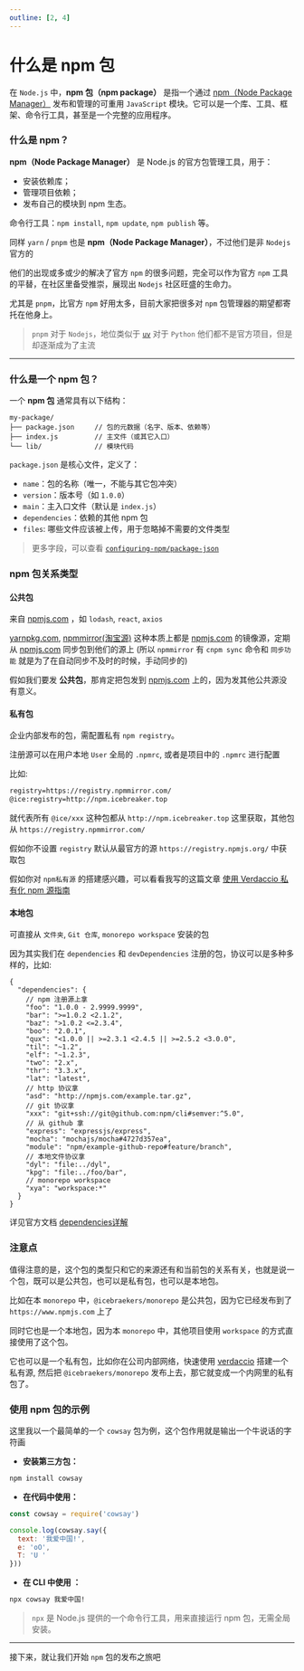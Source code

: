 ```yaml
---
outline: [2, 4]
---
```


# 什么是 npm 包

在 `Node.js` 中，**npm 包（npm package）** 是指一个通过 [npm（Node Package Manager）](https://www.npmjs.com/) 发布和管理的可重用 `JavaScript` 模块。它可以是一个库、工具、框架、命令行工具，甚至是一个完整的应用程序。

### 什么是 npm？

**npm（Node Package Manager）** 是 Node.js 的官方包管理工具，用于：

- 安装依赖库；
- 管理项目依赖；
- 发布自己的模块到 npm 生态。

命令行工具：`npm install`, `npm update`, `npm publish` 等。

同样 `yarn` / `pnpm` 也是 **npm（Node Package Manager）**，不过他们是非 `Nodejs` 官方的

他们的出现或多或少的解决了官方 `npm` 的很多问题，完全可以作为官方 `npm` 工具的平替，在社区里备受推崇，展现出 `Nodejs` 社区旺盛的生命力。

尤其是 `pnpm`，比官方 `npm` 好用太多，目前大家把很多对 `npm` 包管理器的期望都寄托在他身上。

> `pnpm` 对于 `Nodejs`，地位类似于 [`uv`](https://github.com/astral-sh/uv) 对于 `Python` 他们都不是官方项目，但是却逐渐成为了主流

<!-- `deno` / `bun` -->

---

### 什么是一个 npm 包？

一个 **npm 包** 通常具有以下结构：

```
my-package/
├── package.json     // 包的元数据（名字、版本、依赖等）
├── index.js         // 主文件（或其它入口）
└── lib/             // 模块代码
```

`package.json` 是核心文件，定义了：

- `name`：包的名称（唯一，不能与其它包冲突）
- `version`：版本号（如 `1.0.0`）
- `main`：主入口文件（默认是 `index.js`）
- `dependencies`：依赖的其他 npm 包
- `files`: 哪些文件应该被上传，用于忽略掉不需要的文件类型

> 更多字段，可以查看 [`configuring-npm/package-json`](https://docs.npmjs.com/cli/v11/configuring-npm/package-json)

### npm 包关系类型

#### **公共包**

来自 [npmjs.com](https://www.npmjs.com/) ，如 `lodash`, `react`, `axios`

[yarnpkg.com](https://yarnpkg.com/), [npmmirror(淘宝源)](https://npmmirror.com/) 这种本质上都是 [npmjs.com](https://www.npmjs.com/) 的镜像源，定期从 [npmjs.com](https://www.npmjs.com/) 同步包到他们的源上 (所以 `npmmirror` 有 `cnpm sync` 命令和 `同步功能` 就是为了在自动同步不及时的时候，手动同步的)

假如我们要发 **公共包**，那肯定把包发到 [npmjs.com](https://www.npmjs.com/) 上的，因为发其他公共源没有意义。

#### **私有包**

企业内部发布的包，需配置私有 `npm registry`。

注册源可以在用户本地 `User` 全局的 `.npmrc`, 或者是项目中的 `.npmrc` 进行配置

比如:

```txt
registry=https://registry.npmmirror.com/
@ice:registry=http://npm.icebreaker.top
```

就代表所有 `@ice/xxx` 这种包都从 `http://npm.icebreaker.top` 这里获取，其他包从 `https://registry.npmmirror.com/`

假如你不设置 `registry` 默认从最官方的源 `https://registry.npmjs.org/` 中获取包

假如你对 `npm私有源` 的搭建感兴趣，可以看看我写的这篇文章 [使用 Verdaccio 私有化 npm 源指南](https://juejin.cn/post/7357016488698839050)

#### **本地包**

可直接从 `文件夹`, `Git 仓库`, `monorepo workspace` 安装的包

因为其实我们在 `dependencies` 和 `devDependencies` 注册的包，协议可以是多种多样的，比如:

```jsonc
{
  "dependencies": {
    // npm 注册源上拿
    "foo": "1.0.0 - 2.9999.9999",
    "bar": ">=1.0.2 <2.1.2",
    "baz": ">1.0.2 <=2.3.4",
    "boo": "2.0.1",
    "qux": "<1.0.0 || >=2.3.1 <2.4.5 || >=2.5.2 <3.0.0",
    "til": "~1.2",
    "elf": "~1.2.3",
    "two": "2.x",
    "thr": "3.3.x",
    "lat": "latest",
    // http 协议拿
    "asd": "http://npmjs.com/example.tar.gz",
    // git 协议拿
    "xxx": "git+ssh://git@github.com:npm/cli#semver:^5.0",
    // 从 github 拿
    "express": "expressjs/express",
    "mocha": "mochajs/mocha#4727d357ea",
    "module": "npm/example-github-repo#feature/branch",
    // 本地文件协议拿
    "dyl": "file:../dyl",
    "kpg": "file:../foo/bar",
    // monorepo workspace
    "xya": "workspace:*"
  }
}
```

详见官方文档 [dependencies详解](https://docs.npmjs.com/cli/v11/configuring-npm/package-json#dependencies)

### 注意点

值得注意的是，这个包的类型只和它的来源还有和当前包的关系有关，也就是说一个包，既可以是公共包，也可以是私有包，也可以是本地包。

比如在本 `monorepo` 中，`@icebraekers/monorepo` 是公共包，因为它已经发布到了 `https://www.npmjs.com` 上了

同时它也是一个本地包，因为本 `monorepo` 中，其他项目使用 `workspace` 的方式直接使用了这个包。

它也可以是一个私有包，比如你在公司内部网络，快速使用 [verdaccio](https://www.npmjs.com/package/verdaccio) 搭建一个私有源, 然后把 `@icebraekers/monorepo` 发布上去，那它就变成一个内网里的私有包了。

### 使用 npm 包的示例

这里我以一个最简单的一个 `cowsay` 包为例，这个包作用就是输出一个牛说话的字符画

- **安装第三方包：**

```bash
npm install cowsay
```

- **在代码中使用：**

```js
const cowsay = require('cowsay')

console.log(cowsay.say({
  text: '我爱中国!',
  e: 'oO',
  T: 'U '
}))
```

- **在 CLI 中使用 ：**

```bash
npx cowsay 我爱中国!
```

> `npx` 是 Node.js 提供的一个命令行工具，用来直接运行 npm 包，无需全局安装。

---

接下来，就让我们开始 `npm` 包的发布之旅吧
